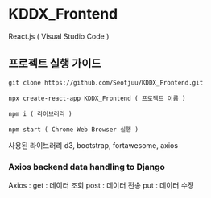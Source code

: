 # KDDX_Frontend
React.js ( Visual Studio Code )

## 프로젝트 실행 가이드

```
git clone https://github.com/Seotjuu/KDDX_Frontend.git
```

```
npx create-react-app KDDX_Frontend ( 프로젝트 이름 )
```

```
npm i ( 라이브러리 )
```

```
npm start ( Chrome Web Browser 실행 )
```

사용된 라이브러리
d3, bootstrap, fortawesome, axios


### Axios backend data handling to Django

Axios :
    get  : 데이터 조회
    post : 데이터 전송
    put  : 데이터 수정
